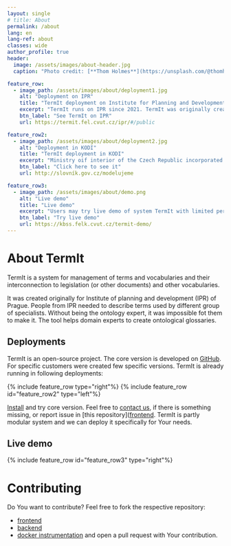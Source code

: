 ```yaml
---
layout: single
# title: About
permalink: /about
lang: en
lang-ref: about
classes: wide
author_profile: true
header:
  image: /assets/images/about-header.jpg
  caption: "Photo credit: [**Thom Holmes**](https://unsplash.com/@thomholmes?utm_source=unsplash&utm_medium=referral&utm_content=creditCopyText) on [**Unsplash**](http://unsplash.com/)"

feature_row:
  - image_path: /assets/images/about/deployment1.jpg
    alt: "Deployment on IPR"
    title: "TermIt deployment on Institute for Planning and Development of Prague (IPR)"
    excerpt: "TermIt runs on IPR since 2021. TermIt was originally created in the project OPPPR and IPR tested its usability -- to describe Metropolitan plan and help to relate it to the legislation. The main problem to solve is that experts from different domains uses different terminology, and all of them must contribute. Nowadays, TermIt serves for systemization of terminology in other projects, e.g. Uniform Interchangeable Format of the Digital Technical Map (JVF DTM) and Building Intelligence Model (BIM)."
    btn_label: "See TermIt on IPR"
    url: https://termit.fel.cvut.cz/ipr/#/public

feature_row2:
  - image_path: /assets/images/about/deployment2.jpg
    alt: "Deployment in KODI"
    title: "TermIt deployment in KODI"
    excerpt: "Ministry oif interior of the Czech Republic incorporated TermIt as a part of the production line for creation of open data, including proper documentation. TermIt serves as a tool for creation of legislation glossaries. They are used to annotate data sets and create interlinks between legislation."
    btn_label: "Click here to see it"
    url: http://slovník.gov.cz/modelujeme

feature_row3:
  - image_path: /assets/images/about/demo.png
    alt: "Live demo"
    title: "Live demo"
    excerpt: "Users may try live demo of system TermIt with limited permissions to browse vocabularies and terms, e.g. Metropolitan plan, Building laws of the Czech Republic and New Zealand and others."
    btn_label: "Try live demo"
    url: https://kbss.felk.cvut.cz/termit-demo/
---
```


# About TermIt

TermIt is a system for management of terms and vocabularies and their interconnection to legislation (or other documents) and other vocabularies.

It was created originally for Institute of planning and development (IPR) of Prague. People from IPR needed to describe terms used by different group of specialists. Without being the ontology expert, it was impossible fot them to make it. The tool helps domain experts to create ontological glossaries.

## Deployments

TermIt is an open-source project. The core version is developed on [GitHub](https://github.com/kbss-cvut/termit). For specific customers were created few specific versions. TermIt is already running in following deployments:

{% include feature_row type="right"%}
{% include feature_row id="feature_row2" type="left"%}

[Install](/install) and try  core version. Feel free to [contact us](mailto:petr.kremen@fel.cvut.cz), if there is something missing, or report issue in [this repository]([frontend](https://github.com/kbss-cvut/termit-ui). TermIt is partly modular system and we can deploy it specifically for Your needs.

## Live demo

{% include feature_row id="feature_row3" type="right"%}


# Contributing

Do You want to contribute? Feel free to fork the respective repository:
- [frontend](https://github.com/kbss-cvut/termit-ui)
- [backend](https://github.com/kbss-cvut/termit)
- [docker instrumentation](https://github.com/kbss-cvut/termit-docker)
and open a pull request with Your contribution.
